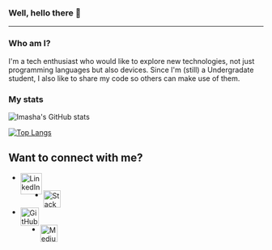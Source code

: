 ### Well, hello there 👋

<hr>

### Who am I?
I'm a tech enthusiast who would like to explore new technologies, not just programming languages but also devices. Since I'm (still) a Undergradate student, I also like to share my code so others can make use of them.

### My stats
![Imasha's GitHub stats](https://github-readme-stats.vercel.app/api?username=Imasha-Senadheera&show_icons=true&theme=dracula)


[![Top Langs](https://github-readme-stats.vercel.app/api/top-langs/?username=Imasha-Senadheera&layout=compact&theme=dracula)](https://github.com/anuraghazra/github-readme-stats)

## Want to connect with me? 

<ul>
<li> <a href="https://www.linkedin.com/in/imasha-senadheera-71027320a/"> <img align="left" src="https://user-images.githubusercontent.com/121493197/211021168-793a3909-63db-4c90-8e5b-7f6af2990261.png" alt="LinkedIn" width="42px"/> </a> </li> <br>

<li> <a href="https://stackoverflow.com/users/19914811/imasha-senadheera"> <img align="left" src="https://user-images.githubusercontent.com/121493197/211022237-46b2b139-c946-49ad-9d7a-89c4b2ff08d7.png" alt="Stack" width="34px"/> </a> </li> <br>

<li> <a href="https://github.com/"> <img align="left" src="https://user-images.githubusercontent.com/121493197/211023152-20cb3107-a3c8-4185-95be-7708633e7608.png" alt="GitHub" width="36px"/> </a> </li> <br>

<li> <a href="https://github.com/](https://imashasenadheera326.medium.com/"> <img align="left" src="https://user-images.githubusercontent.com/121493197/211023549-ec1f7ae6-34e4-4fee-8378-a5d05f016f3c.png" alt="Medium" width="34px"/> </a> </li>
  </ul>
